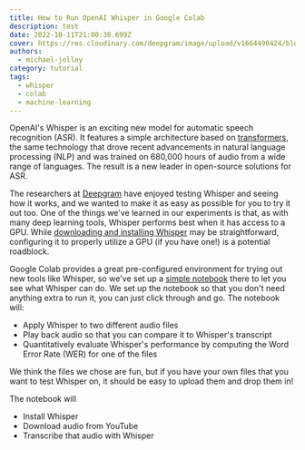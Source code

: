 ```yaml
---
title: How to Run OpenAI Whisper in Google Colab
description: test
date: 2022-10-11T21:00:38.699Z
cover: https://res.cloudinary.com/deepgram/image/upload/v1664490424/blog/blog-placeholder_nhrr9p.png
authors:
  - michael-jolley
category: tutorial
tags:
  - whisper
  - colab
  - machine-learning
---
```

OpenAI's Whisper is an exciting new model for automatic speech recognition (ASR). It features a simple architecture based on [transformers](https://en.wikipedia.org/wiki/Transformer_(machine_learning_model)), the same technology that drove recent advancements in natural language processing (NLP) and was trained on 680,000 hours of audio from a wide range of languages. The result is a new leader in open-source solutions for ASR.

The researchers at [Deepgram](https://deepgram.com/) have enjoyed testing Whisper and seeing how it works, and we wanted to make it as easy as possible for you to try it out too. One of the things we've learned in our experiments is that, as with many deep learning tools, Whisper performs best when it has access to a GPU. While [downloading and installing Whisper](https://blog.deepgram.com/how-to-run-openai-whisper-in-command-line/) may be straightforward, configuring it to properly utilize a GPU (if you have one!) is a potential roadblock. 

Google Colab provides a great pre-configured environment for trying out new tools like Whisper, so we've set up a [simple notebook](https://colab.research.google.com/drive/1ZjgNUs2r0x2A-ITG7LS2BC7J8Bo2oqt5?usp=sharing) there to let you see what Whisper can do. We set up the notebook so that you don't need anything extra to run it, you can just click through and go. The notebook will:

- Apply Whisper to two different audio files
- Play back audio so that you can compare it to Whisper's transcript
- Quantitatively evaluate Whisper's performance by computing the Word Error Rate (WER) for one of the files 

We think the files we chose are fun, but if you have your own files that you want to test Whisper on, it should be easy to upload them and drop them in!

The notebook will

- Install Whisper
- Download audio from YouTube
- Transcribe that audio with Whisper

